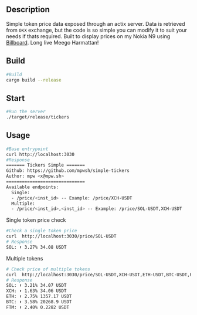 ## Description
Simple token price data exposed through an actix server.
Data is retrieved from `OKX` exchange, but the code is so simple you can modify it to suit your needs if thats required.
Built to display prices on my Nokia N9 using [Billboard](https://github.com/harmattan/billboard). Long live Meego Harmattan!


## Build
```bash
#Build
cargo build --release
```

## Start
```bash
#Run the server
./target/release/tickers
```

## Usage
```bash
#Base entrypoint
curl http://localhost:3030
#Response
======= Tickers Simple =======
Github: https://github.com/mpwsh/simple-tickers
Author: mpw <x@mpw.sh>
==============================
Available endpoints:
  Single:
  - /price/<inst_id> -- Example: /price/XCH-USDT
  Multiple:
  - /price/<inst_id>,<inst_id> -- Example: /price/SOL-USDT,XCH-USDT
```

Single token price check
```bash
#Check a single token price
curl  http://localhost:3030/price/SOL-USDT
# Response
SOL: ⬆ 3.27% 34.08 USDT
```

Multiple tokens
```bash
# Check price of multiple tokens
curl  http://localhost:3030/price/SOL-USDT,XCH-USDT,ETH-USDT,BTC-USDT,FTM-USDT
# Response
SOL: ⬆ 3.21% 34.07 USDT
XCH: ⬆ 1.63% 34.06 USDT
ETH: ⬆ 2.75% 1357.17 USDT
BTC: ⬆ 3.58% 20268.9 USDT
FTM: ⬆ 2.40% 0.2282 USDT
```
